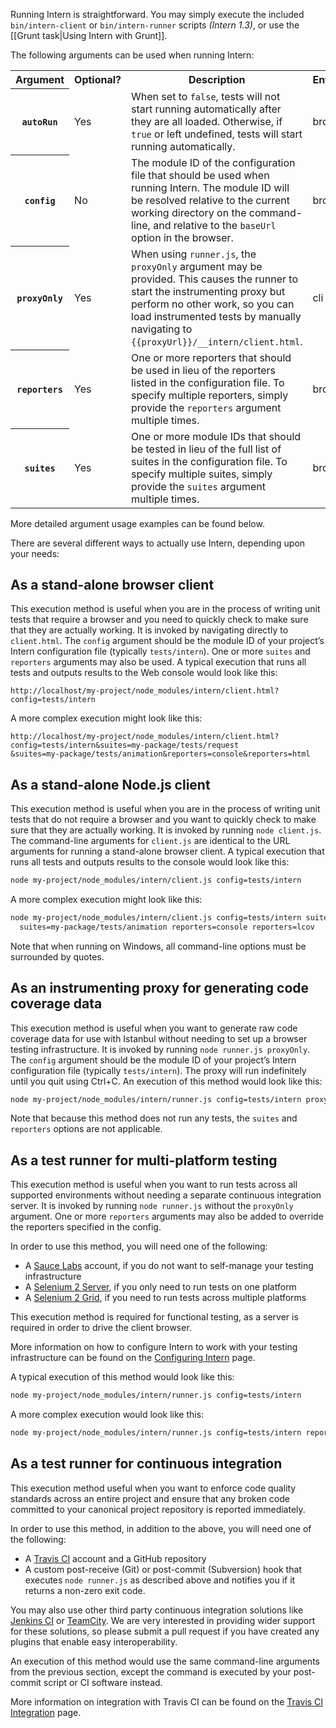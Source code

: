 Running Intern is straightforward. You may simply execute the included `bin/intern-client` or `bin/intern-runner` scripts *(Intern 1.3)*, or use the [[Grunt task|Using Intern with Grunt]].

The following arguments can be used when running Intern:

<table>
<tr>
<th scope="col">Argument</th>
<th>Optional?</th>
<th>Description</th>
<th>Environment</th>
</tr>
<tr>
<th scope="row"><code>autoRun</code></th>
<td>Yes</td>
<td>When set to <code>false</code>, tests will not start running automatically after they are all loaded. Otherwise, if <code>true</code> or left undefined, tests will start running automatically.</td>
<td>browser, cli</td>
</tr>
<tr>
<th scope="row"><code>config</code></th>
<td>No</td>
<td>The module ID of the configuration file that should be used when running Intern. The module ID will be resolved relative to the current working directory on the command-line, and relative to the <code>baseUrl</code> option in the browser.</td>
<td>browser, cli</td>
</tr>
<tr>
<th scope="row"><code>proxyOnly</code></th>
<td>Yes</td>
<td>When using <code>runner.js</code>, the <code>proxyOnly</code> argument may be provided. This causes the runner to start the instrumenting proxy but perform no other work, so you can load instrumented tests by manually navigating to <code>{{proxyUrl}}/__intern/client.html</code>.</td>
<td>cli</td>
</tr>
<tr>
<th scope="row"><code>reporters</code></th>
<td>Yes</td>
<td>One or more reporters that should be used in lieu of the reporters listed in the configuration file. To specify multiple reporters, simply provide the <code>reporters</code> argument multiple times.</td>
<td>browser, cli</td>
</tr>
<tr>
<th scope="row"><code>suites</code></th>
<td>Yes</td>
<td>One or more module IDs that should be tested in lieu of the full list of suites in the configuration file. To specify multiple suites, simply provide the <code>suites</code> argument multiple times.</td>
<td>browser, cli</td>
</tr>
</table>

More detailed argument usage examples can be found below.

There are several different ways to actually use Intern, depending upon your needs:

## As a stand-alone browser client

This execution method is useful when you are in the process of writing unit tests that require a browser and you need to quickly check to make sure that they are actually working. It is invoked by navigating directly to `client.html`. The `config` argument should be the module ID of your project’s Intern configuration file (typically `tests/intern`). One or more `suites` and `reporters` arguments may also be used. A typical execution that runs all tests and outputs results to the Web console would look like this:

```text
http://localhost/my-project/node_modules/intern/client.html?config=tests/intern
```

A more complex execution might look like this:

```text
http://localhost/my-project/node_modules/intern/client.html?config=tests/intern&suites=my-package/tests/request
&suites=my-package/tests/animation&reporters=console&reporters=html
```

## As a stand-alone Node.js client

This execution method is useful when you are in the process of writing unit tests that do not require a browser and you want to quickly check to make sure that they are actually working. It is invoked by running `node client.js`. The command-line arguments for `client.js` are identical to the URL arguments for running a stand-alone browser client. A typical execution that runs all tests and outputs results to the console would look like this:

```bash
node my-project/node_modules/intern/client.js config=tests/intern
```

A more complex execution might look like this:

```bash
node my-project/node_modules/intern/client.js config=tests/intern suites=my-package/tests/request \
  suites=my-package/tests/animation reporters=console reporters=lcov
```

Note that when running on Windows, all command-line options must be surrounded by quotes.

## As an instrumenting proxy for generating code coverage data

This execution method is useful when you want to generate raw code coverage data for use with Istanbul without needing to set up a browser testing infrastructure. It is invoked by running `node runner.js proxyOnly`. The `config` argument should be the module ID of your project’s Intern configuration file (typically `tests/intern`). The proxy will run indefinitely until you quit using Ctrl+C. An execution of this method would look like this:

```bash
node my-project/node_modules/intern/runner.js config=tests/intern proxyOnly
```

Note that because this method does not run any tests, the `suites` and `reporters` options are not applicable.

## As a test runner for multi-platform testing

This execution method is useful when you want to run tests across all supported environments without needing a separate continuous integration server. It is invoked by running `node runner.js` without the `proxyOnly` argument. One or more `reporters` arguments may also be added to override the reporters specified in the config.

In order to use this method, you will need one of the following:

* A [Sauce Labs](https://saucelabs.com/) account, if you do not want to self-manage your testing infrastructure
* A [Selenium 2 Server](http://docs.seleniumhq.org/), if you only need to run tests on one platform
* A [Selenium 2 Grid](http://code.google.com/p/selenium/wiki/Grid2), if you need to run tests across multiple platforms

This execution method is required for functional testing, as a server is required in order to drive the client browser.

More information on how to configure Intern to work with your testing infrastructure can be found on the [Configuring Intern](Configuring-Intern) page.

A typical execution of this method would look like this:

```bash
node my-project/node_modules/intern/runner.js config=tests/intern
```

A more complex execution would look like this:

```bash
node my-project/node_modules/intern/runner.js config=tests/intern reporters=runner reporters=lcov
```

## As a test runner for continuous integration

This execution method useful when you want to enforce code quality standards across an entire project and ensure that any broken code committed to your canonical project repository is reported immediately.

In order to use this method, in addition to the above, you will need one of the following:

* A [Travis CI](http://travis-ci.org/) account and a GitHub repository
* A custom post-receive (Git) or post-commit (Subversion) hook that executes `node runner.js` as described above and notifies you if it returns a non-zero exit code.

You may also use other third party continuous integration solutions like [Jenkins CI](http://jenkins-ci.org/) or [TeamCity](https://www.jetbrains.com/teamcity/). We are very interested in providing wider support for these solutions, so please submit a pull request if you have created any plugins that enable easy interoperability.

An execution of this method would use the same command-line arguments from the previous section, except the command is executed by your post-commit script or CI software instead.

More information on integration with Travis CI can be found on the [Travis CI Integration](Travis-CI-Integration) page.